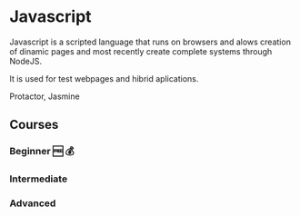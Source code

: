 # Javascript

Javascript is a scripted language that runs on browsers and alows creation of dinamic pages and most recently create complete systems through NodeJS.

It is used for test webpages and hibrid aplications.

Protactor, Jasmine

## Courses

### Beginner 🆓 💰

### Intermediate

### Advanced
